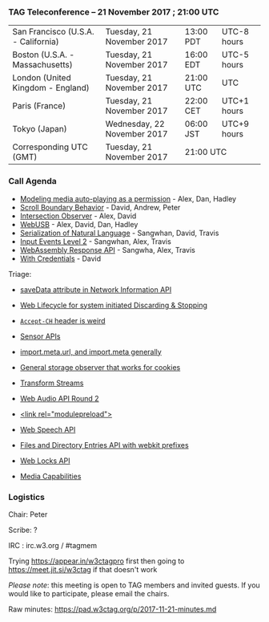 ### TAG Teleconference – 21 November 2017 ; 21:00 UTC

<table>
<tr><td> San Francisco (U.S.A. - California) <td> Tuesday, 21 November 2017 <td> 13:00 PDT <td> UTC-8 hours
<tr><td> Boston (U.S.A. - Massachusetts) <td> Tuesday, 21 November 2017 <td> 16:00 EDT <td> UTC-5 hours
<tr><td> London (United Kingdom - England) <td> Tuesday, 21 November 2017 <td> 21:00 UTC <td> UTC
<tr><td> Paris (France) <td> Tuesday, 21 November 2017 <td> 22:00 CET <td> UTC+1 hours
<tr><td> Tokyo (Japan) <td> Wednesday, 22 November 2017 <td> 06:00 JST <td> UTC+9 hours
<tr><td> Corresponding UTC (GMT) <td> Tuesday, 21 November 2017 <td colspan=2> 21:00 UTC
</table>

### Call Agenda

* [Modeling media auto-playing as a permission](https://github.com/w3ctag/design-reviews/issues/203) - Alex, Dan, Hadley
* [Scroll Boundary Behavior](https://github.com/w3ctag/design-reviews/issues/193) - David, Andrew, Peter
* [Intersection Observer](https://github.com/w3ctag/design-reviews/issues/197) - Alex, David
* [WebUSB](https://github.com/w3ctag/design-reviews/issues/108) - Alex, David, Dan, Hadley
* [Serialization of Natural Language](https://github.com/w3ctag/design-reviews/issues/178) - Sangwhan, David, Travis
* [Input Events Level 2](https://github.com/w3ctag/design-reviews/issues/173) - Sangwhan, Alex, Travis
* [WebAssembly Response API](https://github.com/w3ctag/design-reviews/issues/167) - Sangwha, Alex, Travis
* [With Credentials](https://github.com/w3ctag/design-reviews/issues/76) - David

Triage:
* [saveData attribute in Network Information API](https://github.com/w3ctag/design-reviews/issues/204)
* [Web Lifecycle for system initiated Discarding & Stopping ](https://github.com/w3ctag/design-reviews/issues/205)
* [`Accept-CH` header is weird](https://github.com/w3ctag/design-reviews/issues/206)
* [Sensor APIs ](https://github.com/w3ctag/design-reviews/issues/207)
* [import.meta.url, and import.meta generally ](https://github.com/w3ctag/design-reviews/issues/208)

* [General storage observer that works for cookies](https://github.com/w3ctag/design-reviews/issues/210) 
* [Transform Streams](https://github.com/w3ctag/design-reviews/issues/211) 
* [Web Audio API Round 2](https://github.com/w3ctag/design-reviews/issues/212) 
* [\<link rel="modulepreload"\>](https://github.com/w3ctag/design-reviews/issues/213) 
* [Web Speech API](https://github.com/w3ctag/design-reviews/issues/214) 
* [Files and Directory Entries API with webkit prefixes](https://github.com/w3ctag/design-reviews/issues/215) 
* [Web Locks API](https://github.com/w3ctag/design-reviews/issues/217) 
* [Media Capabilities](https://github.com/w3ctag/design-reviews/issues/218) 

### Logistics

Chair: Peter

Scribe: ?

IRC : irc.w3.org / #tagmem

Trying https://appear.in/w3ctagpro first then going to https://meet.jit.si/w3ctag if that doesn't work

*Please note*: this meeting is open to TAG members and invited guests. If you would like to participate, please email the chairs.

Raw minutes: https://pad.w3ctag.org/p/2017-11-21-minutes.md
